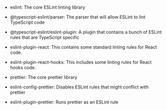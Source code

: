 - eslint: The core ESLint linting library
- @typescript-eslint/parser: The parser that will allow ESLint to lint TypeScript code
- @typescript-eslint/eslint-plugin: A plugin that contains a bunch of ESLint rules that are TypeScript specific
- eslint-plugin-react: This contains some standard linting rules for React code.
- eslint-plugin-react-hooks: This includes some linting rules for React hooks code.


- prettier: The core prettier library
- eslint-config-prettier: Disables ESLint rules that might conflict with prettier
- eslint-plugin-prettier: Runs prettier as an ESLint rule
